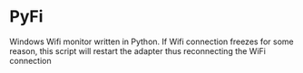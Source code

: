 # PyFi
Windows Wifi monitor written in Python. If Wifi connection freezes for some reason, this script will restart the adapter thus reconnecting the WiFi connection

